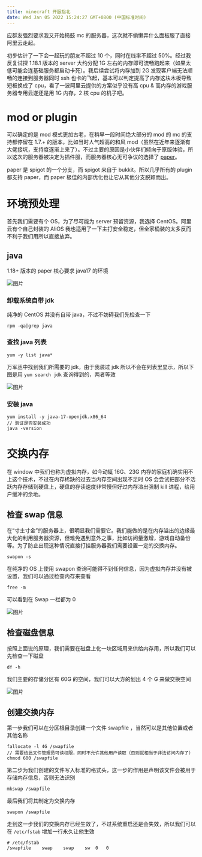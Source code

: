```yaml
---
title: minecraft 开服指北
date: Wed Jan 05 2022 15:24:27 GMT+0800 (中国标准时间)
---
```


应群友强烈要求我又开始捣鼓 mc 的服务器，这次就不偷懒弄什么面板服了直接阿里云走起。

初步估计了一下会一起玩的朋友不超过 10 个，同时在线率不超过 50%。经过我反复试探 1.18.1 版本的 server 大约分配 1G 左右的内存即可流畅跑起来（如果太低可能会连基础服务都启动卡死）。我后续尝试将内存加到 2G 发现客户端无法顺畅的连接到服务器同时 ssh 也卡的飞起，基本可以判定提高了内存这块木板导致短板换成了 cpu，看了一波阿里云提供的方案似乎没有高 cpu & 高内存的游戏服务器专用云遂还是用 1G 内存，2 核 cpu 的机子吧。

# mod or plugin

可以确定的是 mod 模式更加古老，在稍早一段时间绝大部分的 mod 的 mc 的支持都停留在 1.7.+ 的版本，比如当时人气超高的和风 mod（虽然在近年来逐渐有大佬接坑，支持度逐渐上来了）。不过主要的原因是小伙伴们倾向于原版体验，所以这次的服务器被决定为插件服，而服务器核心无可争议的选择了 [paper](https://paper.readthedocs.io/en/latest/server/getting-started.html)。

paper 是 spigot 的一个分支，而 spigot 来自于 bukkit。所以几乎所有的 plugin 都支持 paper，而 paper 极佳的内部优化也让它从其他分支脱颖而出。

# 环境预处理

首先我们需要有个 OS，为了尽可能为 server 预留资源，我选择 CentOS。阿里云有个自己封装的 AliOS 我也适用了一下主打安全稳定，但全家桶装的太多反而不利于我们用所以直接放弃。

## java

1.18+ 版本的 paper 核心要求 java17 的环境

![图片](/images/2c9a9140d7fd452b5b4c091ac9ddd426ed07a2b60a8599e0d46522b94961704a.png)

### 卸载系统自带 jdk

纯净的 CentOS 并没有自带 java，不过不妨碍我们先检查一下

```
rpm -qa|grep java
```

### 查找 java 列表

```
yum -y list java*
```

万军丛中找到我们所需要的 jdk，由于我装过 jdk 所以不会在列表里显示，所以下图是用 `yum search jdk` 查询得到的，两者等效

![图片](/images/6cec485fb23e377b304981c772a6c48d04e01ea4d1f5087680658d514c8e64a5.png)

### 安装 java

```
yum install -y java-17-openjdk.x86_64
// 验证是否安装成功
java -version
```

# 交换内存

在 window 中我们也称为虚拟内存，如今动辄 16G、23G 内存的家庭机确实用不上这个技术，不过在内存稀缺的过去当内存空间出现不足时 OS 会尝试把部分不活跃内存存储到硬盘上，硬盘的存读速度非常慢但好过内存溢出强制 kill 进程，给用户缓冲的余地。

## 检查 swap 信息

在“寸土寸金”的服务器上，很明显我们需要它。我们能做的是在内存溢出的边缘最大化的利用服务器资源，但难免遇到意外之事，比如访问量激增，游戏自动备份等。为了防止出现这种情况直接打挂服务器我们需要设置一定的交换内存。

```
swapon -s
```

在纯净的 OS 上使用 swapon 查询可能得不到任何信息，因为虚拟内存并没有被设置，我们可以通过检查内存来查看

```
free -m
```

可以看到在 Swap 一栏都为 0

![图片](/images/2348e791953dc34a7866334203692f253250943dd502ae2fe468d94dbc9f6df3.png)

## 检查磁盘信息

按照上面说的原理，我们需要在磁盘上化一块区域用来供给内存用，所以我们可以先检查一下磁盘

```
df -h
```

我们主要的存储分区有 60G 的空间，我们可以大方的划出 4 个 G 来做交换空间

![图片](/images/45ca4bc8cba9c4a57751a9b691aae99fe3f7bc89d8dd611870d3d5cedb174927.png)

## 创建交换内存

第一步我们可以在分区根目录创建一个文件 swapfile ，当然可以是其他位置或者其他名称

```
fallocate -l 4G /swapfile
// 需要给此文件管理员可读权限，同时不允许其他用户读取（否则就相当于非法访问内存了）
chmod 600 /swapfile
```

第二步为我们创建的文件写入标准的格式头，这一步的作用是声明该文件会被用于存储内存信息，否则无法识别

```
mkswap /swapfile
```

最后我们将其制定为交换内存

```
swapon /swapfile
```

走到这一步我们的交换内存已经生效了，不过系统重启还是会失效，所以我们可以在 `/etc/fstab` 增加一行永久让他生效

```
# /etc/fstab
/swapfile    swap    swap    sw  0   0
```
